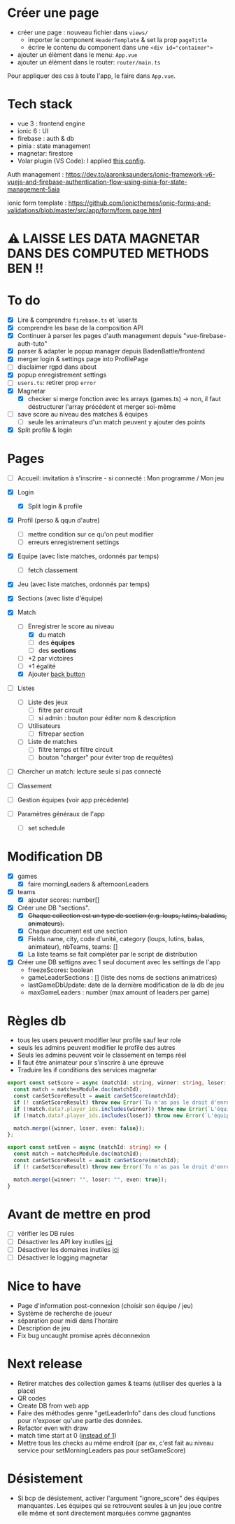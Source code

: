 # Créer une page

- créer une page : nouveau fichier dans `views/`
  - importer le component `HeaderTemplate` & set la prop `pageTitle` 
  - écrire le contenu du component dans une `<div id="container">`
- ajouter un élément dans le menu: `App.vue`
- ajouter un élément dans le router:  `router/main.ts`

Pour appliquer des css à toute l'app, le faire dans `App.vue`.

# Tech stack

- vue 3 : frontend engine
- ionic 6 : UI 
- firebase : auth & db
- pinia : state management
- magnetar: firestore 
- Volar plugin (VS Code): I applied [this config](https://github.com/johnsoncodehk/volar/discussions/471).



Auth management : https://dev.to/aaronksaunders/ionic-framework-v6-vuejs-and-firebase-authentication-flow-using-pinia-for-state-management-5aia

ionic form template : https://github.com/ionicthemes/ionic-forms-and-validations/blob/master/src/app/form/form.page.html

# ⚠ LAISSE LES DATA MAGNETAR DANS DES COMPUTED METHODS BEN !!

# To do 

- [x] Lire & comprendre `firebase.ts` et `user.ts
- [x] comprendre les base de la composition API
- [x] Continuer à parser les pages d'auth management depuis "vue-firebase-auth-tuto"
- [x] parser & adapter le popup manager depuis BadenBattle/frontend
- [x] merger login & settings page into ProfilePage
- [ ] disclaimer rgpd dans about
- [x] popup enregistrement settings
- [ ] `users.ts`: retirer prop `error`
- [x] Magnetar
  - [x] checker si merge fonction avec les arrays (games.ts) -> non, il faut déstructurer l'array précédent et merger soi-même
- [ ] save score au niveau des matches & équipes
  - [ ] seule les animateurs d'un match peuvent y ajouter des points

- [x] Split profile & login

# Pages

- [ ] Accueil: invitation à s'inscrire - si connecté : Mon programme / Mon jeu

- [x] Login
  - [x] Split login & profile
  
- [x] Profil (perso & qqun d'autre)

  - [ ] mettre condition sur ce qu'on peut modifier
  - [ ] erreurs enregistrement settings

- [x] Equipe (avec liste matches, ordonnés par temps)

  - [ ] fetch classement

- [x] Jeu (avec liste matches, ordonnés par temps)

- [x] Sections (avec liste d'équipe)

- [x] Match
  - [ ] Enregistrer le score au niveau 
    - [x] du match
    - [ ] des **équipes**
    - [ ] des **sections**
  - [ ] +2 par victoires
  - [ ] +1 égalité
  - [x] Ajouter [back button](https://ionicframework.com/docs/api/back-button)

- [ ] Listes
  - [ ] Liste des jeux 
    - [ ] filtre par circuit
    - [ ] si admin : bouton pour éditer nom & description
  - [ ] Utilisateurs
    - [ ] filtrepar section
  - [ ] Liste de matches 
    - [ ] filtre temps et filtre circuit
    - [ ] bouton "charger" pour éviter trop de requêtes)

- [ ] Chercher un match: lecture seule si pas connecté

- [ ] Classement

- [ ] Gestion équipes (voir app précédente)

- [ ] Paramètres généraux de l'app

  - [ ] set schedule

  

# Modification DB

- [x] games
  - [x] faire morningLeaders & afternoonLeaders

- [x] teams
  - [x] ajouter scores: number[]

- [x] Créer une DB "sections". 
  - [x] ~~Chaque collection est un type de section (e.g. loups, lutins, baladins, animateurs).~~ 
  - [x] Chaque document est une section
  - [x] Fields name, city, code d'unité, category (loups, lutins, balas, animateur), nbTeams, teams: []
  - [x] La liste teams se fait compléter par le script de distribution

- [x] Créer une DB settigns avec 1 seul document avec les settings de l'app
  - freezeScores: boolean
  - gameLeaderSections : [] (liste des noms de sections animatrices)
  - lastGameDbUpdate: date de la dernière modification de la db de jeu
  - maxGameLeaders : number (max amount of leaders per game)

  

# Règles db

- tous les users peuvent modifier leur profile sauf leur role
- seuls les admins peuvent modifier le profile des autres
- Seuls les admins peuvent voir le classement en temps réel
- Il faut être animateur pour s'inscrire à une épreuve
- Traduire les if conditions des services magnetar

````typescript
export const setScore = async (matchId: string, winner: string, loser: string) => {
  const match = matchesModule.doc(matchId);
  const canSetScoreResult = await canSetScore(matchId);
  if (! canSetScoreResult) throw new Error(`Tu n'as pas le droit d'enregister de scores à l'épreuve ${match.data?.game_id}`);
  if (!match.data?.player_ids.includes(winner)) throw new Error(`L'équipe ${winner} n'est pas assignée à cette épreuve`);
  if (!match.data?.player_ids.includes(loser)) throw new Error(`L'équipe ${loser} n'est pas assignée à cette épreuve`);

  match.merge({winner, loser, even: false});
};

export const setEven = async (matchId: string) => {
  const match = matchesModule.doc(matchId);
  const canSetScoreResult = await canSetScore(matchId);
  if (! canSetScoreResult) throw new Error(`Tu n'as pas le droit d'enregister de scores à l'épreuve ${match.data?.game_id}`);

  match.merge({winner: "", loser: "", even: true});
}
````



# Avant de mettre en prod

- [ ] vérifier les DB rules
- [ ] Désactiver les API key inutiles [ici](https://console.cloud.google.com/apis/credentials?project=badenbattle-a0dec)
- [ ] Désactiver les domaines inutiles [ici](https://console.firebase.google.com/u/0/project/badenbattle-a0dec/authentication/providers)
- [ ] Désactiver le logging magnetar

# Nice to have

- Page d'information post-connexion (choisir son équipe / jeu)
- Système de recherche de joueur
- séparation pour midi dans l'horaire
- Description de jeu
- Fix bug uncaught promise après déconnexion

# Next release

- Retirer matches des collection games & teams (utiliser des queries à la place)
- QR codes
- Create DB from web app
- Faire des méthodes genre "getLeaderInfo" dans des cloud functions pour n'exposer qu'une partie des données.
- Refactor even with draw
- match time start at 0 ([instead of 1](https://preview.redd.it/iwnqgrrbls5z.png?auto=webp&s=746c0b97fbb5ba8effbe596ad9f2e5c38832bea2))
- Mettre tous les checks au même endroit (par ex, c'est fait au niveau service pour setMorningLeaders pas pour setGameScore)

# Désistement

- Si bcp de désistement, activer l'argument "ignore_score" des équipes manquantes. Les équipes qui se retrouvent seules à un jeu joue contre elle même et sont directement marquées comme gagnantes